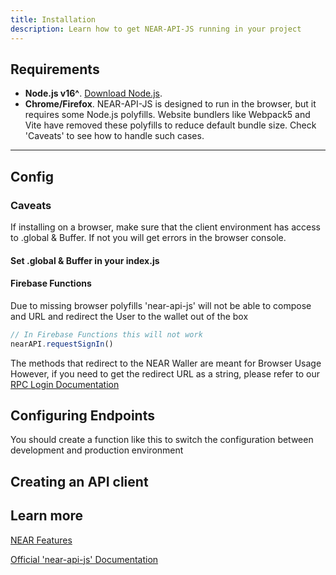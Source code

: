 ```yaml
---
title: Installation
description: Learn how to get NEAR-API-JS running in your project
---
```


## Requirements

- **Node.js v16^**. [Download Node.js](https://nodejs.org/).
- **Chrome/Firefox**. NEAR-API-JS is designed to run in the browser, but it requires some Node.js polyfills. Website bundlers like Webpack5 and Vite have removed these polyfills to reduce default bundle size. Check 'Caveats' to see how to handle such cases.
---

## Config

### Caveats
If installing on a browser, make sure that the client environment has access to .global & Buffer.
If not you will get errors in the browser console.

#### Set .global & Buffer in your index.js

<tabbed-code>
<template v-slot:js>

```js
import { Buffer } from 'buffer'

if (window) {
    window.global = {}
    window.process = { env: {}}
    window.exports = {}
    window.Buffer = Buffer
}
```
</template>
<template v-slot:CDN>

```html
<script type="application/javascript" src="https://cdn.jsdelivr.net/gh/Danail-Irinkov/bufferUMD@master/dist/bundle.min.js"></script>
<script>
	if (window) {
        window.global = {}
        window.process = { env: {} }
        window.exports = {}
        window.Buffer = window.BufferUMD.Buffer
    }
</script>
```
</template>
</tabbed-code>


#### Firebase Functions
Due to missing browser polyfills 'near-api-js' will not be able to compose and URL and redirect the User to the wallet out of the box

```js
// In Firebase Functions this will not work
nearAPI.requestSignIn()
```

The methods that redirect to the NEAR Waller are meant for Browser Usage
However, if you need to get the redirect URL as a string,
please refer to our [RPC Login Documentation](/docs/wallet-redirects.html)

## Configuring Endpoints
You should create a function like this to switch the configuration between development and production environment

<tabbed-code>
<template v-slot:js>

```js
function getConfig (env) {
	switch (env) {
        case 'production':
        case 'mainnet':
            return {
                networkId: 'mainnet',
                nodeUrl: 'https://rpc.mainnet.near.org',
                walletUrl: 'https://wallet.near.org',
                helperUrl: 'https://helper.mainnet.near.org'
            }
        case 'development':
        case 'testnet':
            return {
                networkId: 'testnet',
                nodeUrl: 'https://rpc.testnet.near.org',
                walletUrl: 'https://wallet.testnet.near.org',
                helperUrl: 'https://helper.testnet.near.org'
            }
        default:
            throw Error(`Unconfigured environment '${env}'`)
	}
}
```
</template>
<template v-slot:node_js>

```js
function getConfig (env) {
	switch (env) {
		case 'production':
		case 'mainnet':
			return {
				networkId: 'mainnet',
				nodeUrl: 'https://rpc.mainnet.near.org',
				walletUrl: 'https://wallet.near.org',
				helperUrl: 'https://helper.mainnet.near.org'
			}
		case 'development':
		case 'testnet':
			return {
				networkId: 'testnet',
				nodeUrl: 'https://rpc.testnet.near.org',
				walletUrl: 'https://wallet.testnet.near.org',
				helperUrl: 'https://helper.testnet.near.org'
			}
		default:
			throw Error(`Unconfigured environment '${env}'`)
	}
}
```
</template>
</tabbed-code>


## Creating an API client

<tabbed-code>
<template v-slot:js>

```js
import * as nearAPI from 'near-api-js'

let config = getConfig('testnet')

// Adding a keystore is optional, but required for modifying the blockchain 
let keyStore = new nearAPI.keyStores.BrowserLocalStorageKeyStore()
config.deps = { keyStore: keyStore }

let near = await nearAPI.connect(config);
let walletAccount = new nearAPI.WalletAccount(near);
let accountId = walletAccount.getAccountId();
```
</template>
<template v-slot:node_js>

```js
import * as nearAPI from 'near-api-js'

let config = getConfig('testnet')

// SECURITY!!! This is a dummy key. Never hardcode any access keys in your code. 
// Import them from secure files, env variables or other configuration mangers
let access_key = 'ed25519:30J08h8380h38U3J038z3830ub3U03J3030389H783g3Gg38g7G3G33JIG3O3KLJONCDO3NP2M2P3Mldsjdkfjdk'

// Adding a keystore is optional for executing view calls
const keyStore = new nearAPI.keyStores.InMemoryKeyStore()
const keyPair = nearAPI.KeyPair.fromString(access_key)
await keyStore.setKey(network, account, keyPair) // Note the 'await'
config.deps = { keyStore: keyStore }

let near = await nearAPI.connect(config);
let walletAccount = new nearAPI.WalletAccount(near);
let accountId = walletAccount.getAccountId();
```
</template>
<template v-slot:CDN>

```html
<script src="https://cdn.jsdelivr.net/npm/near-api-js@0.41.0/dist/near-api-js.min.js"></script>
<script>
	// connect to NEAR
	const near = new nearApi.Near({
		keyStore: new nearApi.keyStores.BrowserLocalStorageKeyStore(),
		networkId: 'testnet',
		nodeUrl: 'https://rpc.testnet.near.org',
		walletUrl: 'https://wallet.testnet.near.org'
	});

	// connect to the NEAR Wallet
	const wallet = new nearApi.WalletConnection(near, 'my-app');

	// connect to a NEAR smart contract
	const contract = new nearApi.Contract(wallet.account(), 'devtest.testnet', {
		viewMethods: ['whoSaidHi'],
		changeMethods: ['sayHi']
	});
</script>
```
</template>
</tabbed-code>

## Learn more
[NEAR Features](/docs/naj-features.html)  

[Official 'near-api-js' Documentation](https://near.github.io/near-api-js/)
